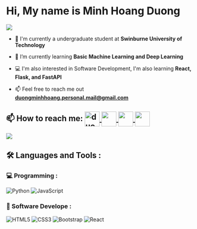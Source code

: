 <h1>
  Hi, My name is Minh Hoang Duong
</h1>
<img src="https://user-images.githubusercontent.com/73097560/115834477-dbab4500-a447-11eb-908a-139a6edaec5c.gif">

<!--Intro start-->
- 🔭 I'm currently a undergraduate student at **Swinburne University of Technology**

- 🌱 I’m currently learning **Basic Machine Learning and Deep Learning**

- 💻 I'm also interested in Software Development, I'm also learning **React, Flask, and FastAPI**

- 📫 Feel free to reach me out **duongminhhoang.personal.mail@gmail.com**
<!--Intro end-->

## 📫 How to reach me: <a href="https://duongminhhoang.personal.mail@gmail.com" target="blank"><img align="center" src="https://img.icons8.com/?size=100&id=P7UIlhbpWzZm&format=png&color=000000" alt="duongminhhoang.personal.mail@gmail.com" height="40" width="40" /> </a> <a href="https://www.instagram.com/eichan.it/" target="blank"><img align="center" src="https://img.icons8.com/?size=100&id=Xy10Jcu1L2Su&format=png&color=000000" height="40" width="40" /> </a> <a href="https://www.linkedin.com/in/duong-minh-hoang-340a602a6/" target="blank"><img align="center" src="https://img.icons8.com/?size=100&id=xuvGCOXi8Wyg&format=png&color=000000" height="40" width="40" /> </a> <a href="https://github.com/EichanInIt" target="blank"><img align="center" src="https://img.icons8.com/?size=100&id=62856&format=png&color=000000" height="40" width="40" /> </a> 

<img src="https://user-images.githubusercontent.com/73097560/115834477-dbab4500-a447-11eb-908a-139a6edaec5c.gif">

## :hammer_and_wrench: Languages and Tools :

### 💻 Programming : 
![Python](https://img.shields.io/badge/python-3670A0?style=for-the-badge&logo=python&logoColor=ffdd54)
![JavaScript](https://img.shields.io/badge/javascript-%23323330.svg?style=for-the-badge&logo=javascript&logoColor=%23F7DF1E)

### 📃 Software Develope : 
![HTML5](https://img.shields.io/badge/html5-%23E34F26.svg?style=for-the-badge&logo=html5&logoColor=white)
![CSS3](https://img.shields.io/badge/css3-%231572B6.svg?style=for-the-badge&logo=css3&logoColor=white)
![Bootstrap](https://img.shields.io/badge/bootstrap-%238511FA.svg?style=for-the-badge&logo=bootstrap&logoColor=white)
![React](https://img.shields.io/badge/react-%2320232a.svg?style=for-the-badge&logo=react&logoColor=%2361DAFB)
